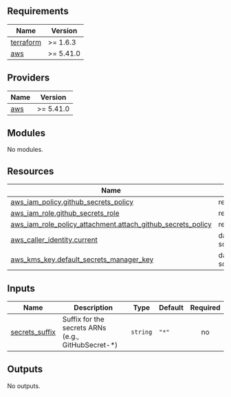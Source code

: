 ## Requirements

| Name | Version |
|------|---------|
| <a name="requirement_terraform"></a> [terraform](#requirement\_terraform) | >= 1.6.3 |
| <a name="requirement_aws"></a> [aws](#requirement\_aws) | >= 5.41.0 |

## Providers

| Name | Version |
|------|---------|
| <a name="provider_aws"></a> [aws](#provider\_aws) | >= 5.41.0 |

## Modules

No modules.

## Resources

| Name | Type |
|------|------|
| [aws_iam_policy.github_secrets_policy](https://registry.terraform.io/providers/hashicorp/aws/latest/docs/resources/iam_policy) | resource |
| [aws_iam_role.github_secrets_role](https://registry.terraform.io/providers/hashicorp/aws/latest/docs/resources/iam_role) | resource |
| [aws_iam_role_policy_attachment.attach_github_secrets_policy](https://registry.terraform.io/providers/hashicorp/aws/latest/docs/resources/iam_role_policy_attachment) | resource |
| [aws_caller_identity.current](https://registry.terraform.io/providers/hashicorp/aws/latest/docs/data-sources/caller_identity) | data source |
| [aws_kms_key.default_secrets_manager_key](https://registry.terraform.io/providers/hashicorp/aws/latest/docs/data-sources/kms_key) | data source |

## Inputs

| Name | Description | Type | Default | Required |
|------|-------------|------|---------|:--------:|
| <a name="input_secrets_suffix"></a> [secrets\_suffix](#input\_secrets\_suffix) | Suffix for the secrets ARNs (e.g., GitHubSecret-*) | `string` | `"*"` | no |

## Outputs

No outputs.
